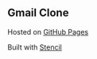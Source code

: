## Gmail Clone

Hosted on [GitHub Pages](https://rohilaharsh.in/gmail-clone)

Built with [Stencil](https://stenciljs.com/)
